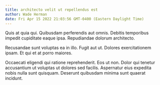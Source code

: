 ```yaml
---
title: architecto velit ut repellendus est
author: Wade Herman
date: Fri Apr 15 2022 21:03:56 GMT-0400 (Eastern Daylight Time)
---
```

Quis at quia qui. Quibusdam perferendis aut omnis. Debitis temporibus impedit cupiditate eaque ipsa. Repudiandae dolorum architecto.

 Recusandae sunt voluptas ea in illo. Fugit aut ut. Dolores exercitationem ipsam. Et qui et at porro maiores.

 Occaecati eligendi qui ratione reprehenderit. Eos ut non. Dolor qui tenetur accusantium ut voluptas ut dolores sed facilis. Aspernatur eius expedita nobis nulla sunt quisquam. Deserunt quibusdam minima sunt quaerat incidunt.